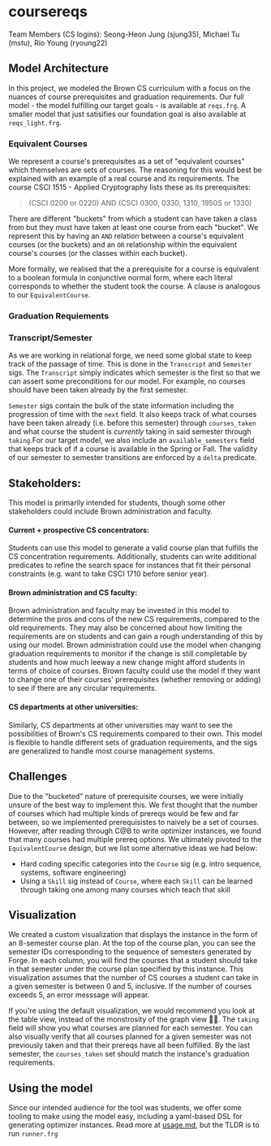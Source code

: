 # coursereqs

Team Members (CS logins): Seong-Heon Jung (sjung35), Michael Tu (mstu), Rio Young (ryoung22)

## Model Architecture

In this project, we modeled the Brown CS curriculum with a focus on the nuances of course prerequisites and graduation requirements. Our full model - the model fulfilling our target goals - is available at `reqs.frg`. A smaller model that just satisifies our foundation goal is also available at `reqs_light.frg`.

### Equivalent Courses
We represent a course's prerequisites as a set of "equivalent courses" which themselves are sets of courses. The reasoning for this would best be explained with an example of a real course and its requirements. The course CSCI 1515 - Applied Cryptography lists these as its prerequisites: 
> (CSCI 0200 or 0220) AND (CSCI 0300, 0330, 1310, 1950S or 1330)

There are different "buckets" from which a student can have taken a class from but they must have taken at least one course from each "bucket". We represent this by having an `AND` relation between a course's equivalent courses (or the buckets) and an `OR` relationship within the equivalent course's courses (or the classes within each bucket). 

More formally, we realised that the a prerequisite for a course is equivalent to a boolean formula in conjunctive normal form, where each literal corresponds to whether the student took the course. A clause is analogous to our `EquivalentCourse`.

### Graduation Requiements


### Transcript/Semester
As we are working in relational forge, we need some global state to keep track of the passage of time. This is done in the `Transcript` and `Semester` sigs. The `Transcript` simply indicates which semester is the first so that we can assert some preconditions for our model. For example, no courses should have been taken already by the first semester.

`Semester` sigs contain the bulk of the state information including the progression of time with the `next` field. It also keeps track of what courses have been taken already (i.e. before this semester) through `courses_taken` and what course the student is _currently_ taking in said semester through `taking`.For our target model, we also include an `available_semesters` field that keeps track of if a course is available in the Spring or Fall. The validity of our semester to semester transitions are enforced by a `delta` predicate.

## Stakeholders:

This model is primarily intended for students, though some other stakeholders could include Brown administration and faculty.

#### Current + prospective CS concentrators: 
Students can use this model to generate a valid course plan that fulfills the CS concentration requirements. Additionally, students can write additional predicates to refine the search space for instances that fit their personal constraints (e.g. want to take CSCI 1710 before senior year).

#### Brown administration and CS faculty:
Brown administration and faculty may be invested in this model to determine the pros and cons of the new CS requirements, compared to the old requirements. They may also be concerned about how limiting the requirements are on students and can gain a rough understanding of this by using our model. Brown administration could use the model when changing graduation requirements to monitor if the change is still completable by students and how much leeway a new change might afford students in terms of choice of courses. Brown faculty could use the model if they want to change one of their courses' prerequisites (whether removing or adding) to see if there are any circular requirements.

#### CS departments at other universities: 
Similarly, CS departments at other universities may want to see the possibilities of Brown's CS requirements compared to their own. This model is flexible to handle different sets of graduation requirements, and the sigs are generalized to handle most course management systems.

## Challenges

Due to the "bucketed" nature of prerequisite courses, we were initially unsure of the best way to implement this. We first thought that the number of courses which had multiple kinds of prereqs would be few and far between, so we implemented prerequisistes to naively be a set of courses. However, after reading through C@B to write optimizer instances, we found that many courses had multiple prereq options. We ultimately pivoted to the `EquivalentCourse` design, but we list some alternative ideas we had below:
- Hard coding specific categories into the `Course` sig (e.g. intro sequence, systems, software engineering)
- Using a `Skill` sig instead of `Course`, where each `Skill` can be learned through taking one among many courses which teach that skill

## Visualization

We created a custom visualization that displays the instance in the form of an 8-semester course plan. At the top of the course plan, you can see the semester IDs corresponding to the sequence of semesters generated by Forge. In each column, you will find the courses that a student should take in that semester under the course plan specified by this instance. This visualization assumes that the number of CS courses a student can take in a given semester is between 0 and 5, inclusive. If the number of courses exceeds 5, an error messsage will appear.

If you're using the default visualization, we would recommend you look at the table view, instead of the monstrosity of the graph view 😵‍💫. The `taking` field will show you what courses are planned for each semester. You can also visually verify that all courses planned for a given semester was not previously taken and that their prereqs have all been fulfilled. By the last semester, the `courses_taken` set should match the instance's graduation requirements.

## Using the model
Since our intended audience for the tool was students, we offer some tooling to make using the model easy, including a yaml-based DSL for generating optimizer instances. Read more at [usage.md](usage.md), but the TLDR is to run `runner.frg`